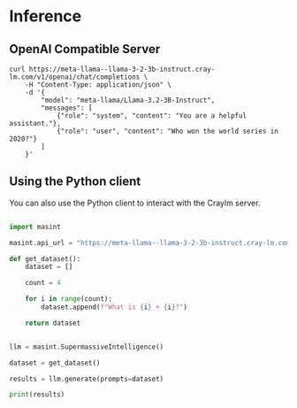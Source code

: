 # Inference


## OpenAI Compatible Server

```console
curl https://meta-llama--llama-3-2-3b-instruct.cray-lm.com/v1/openai/chat/completions \
    -H "Content-Type: application/json" \
    -d '{
        "model": "meta-llama/Llama-3.2-3B-Instruct",
        "messages": [
            {"role": "system", "content": "You are a helpful assistant."},
            {"role": "user", "content": "Who won the world series in 2020?"}
        ]
    }'
```

## Using the Python client

You can also use the Python client to interact with the Craylm server.

```python

import masint

masint.api_url = "https://meta-llama--llama-3-2-3b-instruct.cray-lm.com"

def get_dataset():
    dataset = []

    count = 4

    for i in range(count):
        dataset.append(f"What is {i} + {i}?")

    return dataset


llm = masint.SupermassiveIntelligence()

dataset = get_dataset()

results = llm.generate(prompts=dataset)

print(results)
```

